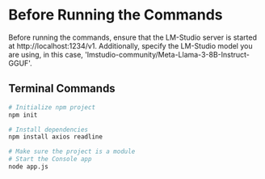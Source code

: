 # Before Running the Commands
Before running the commands, ensure that the LM-Studio server is started at http://localhost:1234/v1. Additionally, specify the LM-Studio model you are using, in this case, 'lmstudio-community/Meta-Llama-3-8B-Instruct-GGUF'.

## Terminal Commands

```bash
# Initialize npm project
npm init

# Install dependencies
npm install axios readline

# Make sure the project is a module
# Start the Console app
node app.js
```
